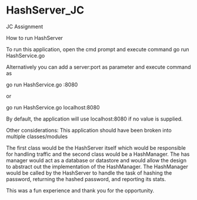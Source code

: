 # HashServer_JC
JC Assignment

How to run HashServer

To run this application, open the cmd prompt and execute command 
go run HashService.go

Alternatively you can add a server:port as parameter and execute command as

go run HashService.go :8080 

or 

go run HashService.go localhost:8080

By default, the application will use localhost:8080 if no value is supplied.


Other considerations:
This application should have been broken into multiple classes/modules

The first class would be the HashServer itself which would be responsible for handling traffic and the second class would be a HashManager. The has manager would act as a database or datastore and would allow the design to abstract out the implementation of the HashManager. The HashManager would be called by the HashServer to handle the task of hashing the password, returning the hashed password, and reporting its stats. 

This was a fun experience and thank you for the opportunity.


